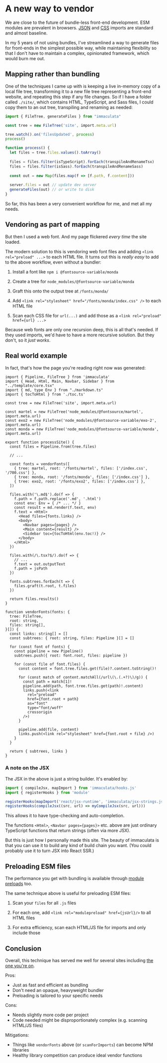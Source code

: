 # A new way to vendor

We are close to the future of bundle-less front-end development. ESM modules are
prevalent in browsers. [JSON](https://caniuse.com/?search=import%20type%20json)
and [CSS](https://caniuse.com/?search=import%20type%20css) imports are standard
and almost baseline.

In my 5 years of not using bundles, I've streamlined a way to generate files for
front-ends in the simplest possible way, while maintaining flexibility so that I
don't have to maintain a complex, opinionated framework, which would burn me out.

## Mapping rather than bundling

One of the techniques I came up with is keeping a live in-memory copy of a local
file tree, transforming it to a new file tree representing a front-end website,
and repeating this step if any file changes. So if I have a folder called
`./site/`, which contains HTML, TypeScript, and Sass files, I could copy them to
an out tree, transpiling and renaming as needed:

```ts
import { FileTree, generateFiles } from "immaculata"

const tree = new FileTree('site', import.meta.url)

tree.watch().on('filesUpdated', process)
process()

function process() {
  let files = tree.files.values().toArray()
  
  files = files.filter(isTypeScript).forEach(transpileAndRenameTsx)
  files = files.filter(isSass).forEach(transpileAndRenameSass)
  
  const out = new Map(files.map(f => [f.path, f.content]))
  
  server.files = out // update dev server
  generateFiles(out) // or write to disk
}
```

So far, this has been a very convenient workflow for me, and met all my needs.

## Vendoring as part of mapping

But then I used a web font. And my page flickered *every time* the site loaded.

The modern solution to this is vendoring web font files and adding `<link
rel="preload" ...>` to each HTML file. It turns out this is *really easy* to add
to the above workflow, even without a bundler:

1. Install a font like `npm i @fontsource-variable/monda`

2. Create a tree for `node_modules/@fontsource-variable/monda`

3. Graft this onto the output tree at `/fonts/monda/`

4. Add `<link rel="stylesheet" href="/fonts/monda/index.css" />` to each HTML file

5. Scan each CSS file for `url(...)` and add those as a `<link rel="preload"
   href={url} ...>`

Because web fonts are only one recursion deep, this is all that's needed. If
they used imports, we'd have to have a more recursive solution. But they don't,
so it *just works*.

## Real world example

In fact, that's how the page you're reading right now was generated:

```tsx
import { Pipeline, FileTree } from 'immaculata'
import { Head, Html, Main, Navbar, Sidebar } from "../template/core.tsx"
import { md, type Env } from "./markdown.ts"
import { tocToHtml } from './toc.ts'

const tree = new FileTree('site', import.meta.url)

const martel = new FileTree('node_modules/@fontsource/martel', import.meta.url)
const exo2 = new FileTree('node_modules/@fontsource-variable/exo-2', import.meta.url)
const monda = new FileTree('node_modules/@fontsource-variable/monda', import.meta.url)

export function processSite() {
  const files = Pipeline.from(tree.files)

  // ...

  const fonts = vendorFonts([
    { tree: martel, root: '/fonts/martel', files: ['/index.css', '/700.css'] },
    { tree: monda, root: '/fonts/monda', files: ['/index.css'] },
    { tree: exo2, root: '/fonts/exo2', files: ['/index.css'] },
  ])

  files.with('\.md$').do(f => {
    f.path = f.path.replace('.md', '.html')
    const env: Env = { /* ... */ }
    const result = md.render(f.text, env)
    f.text = <Html>
      <Head files={fonts.links} />
      <body>
        <Navbar pages={pages} />
        <Main content={result} />
        <Sidebar toc={tocToHtml(env.toc!)} />
      </body>
    </Html>
  })

  files.with(/\.tsx?$/).do(f => {
    // ...
    f.text = out.outputText
    f.path = jsPath
  })

  fonts.subtrees.forEach(t => {
    files.graft(t.root, t.files)
  })

  return files.results()
}

function vendorFonts(fonts: {
  tree: FileTree,
  root: string,
  files: string[],
}[]) {
  const links: string[] = []
  const subtrees: { root: string, files: Pipeline }[] = []

  for (const font of fonts) {
    const pipeline = new Pipeline()
    subtrees.push({ root: font.root, files: pipeline })

    for (const file of font.files) {
      const content = font.tree.files.get(file)?.content.toString()!

      for (const match of content.matchAll(/url\(\.(.+?)\)/g)) {
        const path = match[1]!
        pipeline.add(path, font.tree.files.get(path)!.content)
        links.push(<link
          rel="preload"
          href={font.root + path}
          as="font"
          type="font/woff"
          crossorigin
        />)
      }

      pipeline.add(file, content)
      links.push(<link rel="stylesheet" href={font.root + file} />)
    }
  }

  return { subtrees, links }
}
```

### A note on the JSX

The JSX in the above is just a string builder. It's enabled by:

```ts
import { compileJsx, mapImport } from 'immaculata/hooks.js'
import { registerHooks } from 'module'

registerHooks(mapImport('react/jsx-runtime', 'immaculata/jsx-strings.js'))
registerHooks(compileJsx((src, url) => myCompileJsx(src, url)))
```

This allows it to have type-checking and auto-completion.

The functions `<Html>`, `<Navbar pages={pages}>` etc. above are just ordinary
TypeScript functions that return strings (often via more JSX).

But this is just how I personally made this site. The beauty of immaculata is
that you can use it to build any kind of build chain you want. (You could
probably use it to turn JSX into React SSR.)

## Preloading ESM files

The performance you get with bundling is available through [module preloads](https://developer.mozilla.org/en-US/docs/Web/HTML/Reference/Attributes/rel/modulepreload) too.

The same technique above is useful for preloading ESM files:

1. Scan your `files` for all `.js` files

2. For each one, add `<link rel="modulepreload" href={jsUrl}/>` to all HTML files

3. For extra efficiency, scan each HTML/JS file for imports and only include those

## Conclusion

Overall, this technique has served me well for several sites including [the one
you're on](https://github.com/thesoftwarephilosopher/immaculata.dev/blob/main/site/build/process.tsx).

Pros:

* Just as fast and efficient as bundling
* Don't need an opaque, heavyweight bundler
* Preloading is tailored to your specific needs

Cons:

* Needs slightly more code per project
* Code needed might be disproportionately complex (e.g. scanning HTML/JS files)

Mitigations:

* Things like `vendorFonts` above (or `scanForImports`) can become NPM libraries
* Healthy library competition can produce ideal vendor functions
